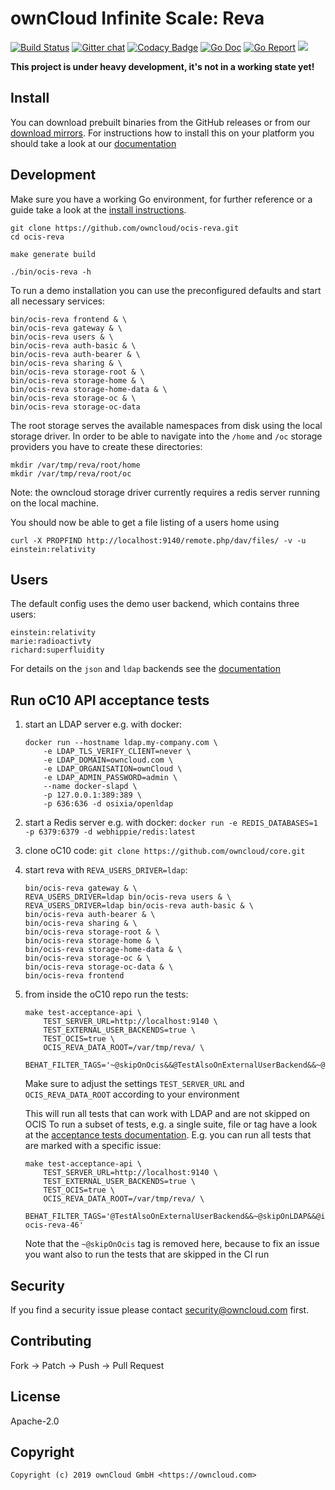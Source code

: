 # ownCloud Infinite Scale: Reva

[![Build Status](https://cloud.drone.io/api/badges/owncloud/ocis-reva/status.svg)](https://cloud.drone.io/owncloud/ocis-reva)
[![Gitter chat](https://badges.gitter.im/cs3org/reva.svg)](https://gitter.im/cs3org/reva)
[![Codacy Badge](https://api.codacy.com/project/badge/Grade/6f1eaaa399294d959ef7b3b10deed41d)](https://www.codacy.com/manual/owncloud/ocis-reva?utm_source=github.com&amp;utm_medium=referral&amp;utm_content=owncloud/ocis-reva&amp;utm_campaign=Badge_Grade)
[![Go Doc](https://godoc.org/github.com/owncloud/ocis-reva?status.svg)](http://godoc.org/github.com/owncloud/ocis-reva)
[![Go Report](http://goreportcard.com/badge/github.com/owncloud/ocis-reva)](http://goreportcard.com/report/github.com/owncloud/ocis-reva)
[![](https://images.microbadger.com/badges/image/owncloud/ocis-reva.svg)](http://microbadger.com/images/owncloud/ocis-reva "Get your own image badge on microbadger.com")

**This project is under heavy development, it's not in a working state yet!**

## Install

You can download prebuilt binaries from the GitHub releases or from our [download mirrors](http://download.owncloud.com/ocis/reva/). For instructions how to install this on your platform you should take a look at our [documentation](https://owncloud.github.io/ocis-reva/)

## Development

Make sure you have a working Go environment, for further reference or a guide take a look at the [install instructions](http://golang.org/doc/install.html).

```console
git clone https://github.com/owncloud/ocis-reva.git
cd ocis-reva

make generate build

./bin/ocis-reva -h
```

To run a demo installation you can use the preconfigured defaults and start all necessary services:
```
bin/ocis-reva frontend & \
bin/ocis-reva gateway & \
bin/ocis-reva users & \
bin/ocis-reva auth-basic & \
bin/ocis-reva auth-bearer & \
bin/ocis-reva sharing & \
bin/ocis-reva storage-root & \
bin/ocis-reva storage-home & \
bin/ocis-reva storage-home-data & \
bin/ocis-reva storage-oc & \
bin/ocis-reva storage-oc-data
```

The root storage serves the available namespaces from disk using the local storage driver. In order to be able to navigate into the `/home` and `/oc` storage providers you have to create these directories:
```
mkdir /var/tmp/reva/root/home
mkdir /var/tmp/reva/root/oc
```

Note: the owncloud storage driver currently requires a redis server running on the local machine.

You should now be able to get a file listing of a users home using
```
curl -X PROPFIND http://localhost:9140/remote.php/dav/files/ -v -u einstein:relativity
```

## Users

The default config uses the demo user backend, which contains three users:
```
einstein:relativity
marie:radioactivty
richard:superfluidity
```

For details on the `json` and `ldap` backends see the [documentation](https://owncloud.github.io/ocis-reva/#users)

## Run oC10 API acceptance tests
1.  start an LDAP server e.g. with docker:
    ```
    docker run --hostname ldap.my-company.com \
        -e LDAP_TLS_VERIFY_CLIENT=never \
        -e LDAP_DOMAIN=owncloud.com \
        -e LDAP_ORGANISATION=ownCloud \
        -e LDAP_ADMIN_PASSWORD=admin \
        --name docker-slapd \
        -p 127.0.0.1:389:389 \
        -p 636:636 -d osixia/openldap
    ```
2.  start a Redis server e.g. with docker:
    `docker run -e REDIS_DATABASES=1 -p 6379:6379 -d webhippie/redis:latest`

3.  clone oC10 code: `git clone https://github.com/owncloud/core.git`

4.  start reva with `REVA_USERS_DRIVER=ldap`:
    ```
    bin/ocis-reva gateway & \
    REVA_USERS_DRIVER=ldap bin/ocis-reva users & \
    REVA_USERS_DRIVER=ldap bin/ocis-reva auth-basic & \
    bin/ocis-reva auth-bearer & \
    bin/ocis-reva sharing & \
    bin/ocis-reva storage-root & \
    bin/ocis-reva storage-home & \
    bin/ocis-reva storage-home-data & \
    bin/ocis-reva storage-oc & \
    bin/ocis-reva storage-oc-data & \
    bin/ocis-reva frontend
    ```

5.  from inside the oC10 repo run the tests:
    ```
    make test-acceptance-api \
        TEST_SERVER_URL=http://localhost:9140 \
        TEST_EXTERNAL_USER_BACKENDS=true \
        TEST_OCIS=true \
        OCIS_REVA_DATA_ROOT=/var/tmp/reva/ \
        BEHAT_FILTER_TAGS='~@skipOnOcis&&@TestAlsoOnExternalUserBackend&&~@skipOnLDAP'
    ```

    Make sure to adjust the settings `TEST_SERVER_URL` and `OCIS_REVA_DATA_ROOT` according to your environment

    This will run all tests that can work with LDAP and are not skipped on OCIS
    To run a subset of tests, e.g. a single suite, file or tag have a look at the [acceptance tests documentation](https://doc.owncloud.com/server/10.0/developer_manual/core/acceptance-tests.html#running-acceptance-tests-for-a-suite).
    E.g. you can run all tests that are marked with a specific issue:
    ```
    make test-acceptance-api \
        TEST_SERVER_URL=http://localhost:9140 \
        TEST_EXTERNAL_USER_BACKENDS=true \
        TEST_OCIS=true \
        OCIS_REVA_DATA_ROOT=/var/tmp/reva/ \
        BEHAT_FILTER_TAGS='@TestAlsoOnExternalUserBackend&&~@skipOnLDAP&&@issue-ocis-reva-46'
    ```

    Note that the `~@skipOnOcis` tag is removed here, because to fix an issue you want also to run the tests that are skipped in the CI run

## Security

If you find a security issue please contact security@owncloud.com first.

## Contributing

Fork -> Patch -> Push -> Pull Request

## License

Apache-2.0

## Copyright

```console
Copyright (c) 2019 ownCloud GmbH <https://owncloud.com>
```
